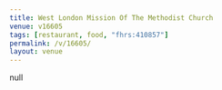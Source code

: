 ```yaml
---
title: West London Mission Of The Methodist Church
venue: v16605
tags: [restaurant, food, "fhrs:410857"]
permalink: /v/16605/
layout: venue
---
```

null